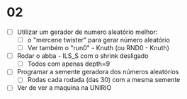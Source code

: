 # 02

* [ ] Utilizar um gerador de numero aleatório melhor:
    * [ ] o "mercene twister" para gerar número aleatório
    * [ ] Ver também o "run0" - Knuth (ou RND0 - Knuth)
* [ ] Rodar o abba - ILS_S com o shrink desligado
    * [ ] Todos com apenas depth=9
* [ ] Programar a semente geradora dos números aleatórios
    * [ ] Rodas cada rodada (das 30) com a mesma semente
* [ ] Ver de ver a maquina na UNIRIO